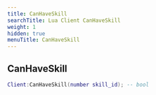 ```yaml
---
title: CanHaveSkill
searchTitle: Lua Client CanHaveSkill
weight: 1
hidden: true
menuTitle: CanHaveSkill
---
```

## CanHaveSkill
```lua
Client:CanHaveSkill(number skill_id); -- bool
```